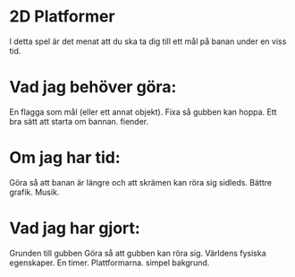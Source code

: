 # 2D Platformer 
I detta spel är det menat att du ska ta dig till ett mål på banan under en viss tid. 

# Vad jag behöver göra: 

En flagga som mål (eller ett annat objekt).
Fixa så gubben kan hoppa. 
Ett bra sätt att starta om bannan. 
fiender. 

# Om jag har tid: 
Göra så att banan är längre och att skrämen kan röra sig sidleds.
Bättre grafik.
Musik.

# Vad jag har gjort: 

Grunden till gubben 
Göra så att gubben kan röra sig. 
Världens fysiska egenskaper.
En timer.
Plattformarna. 
simpel bakgrund. 
